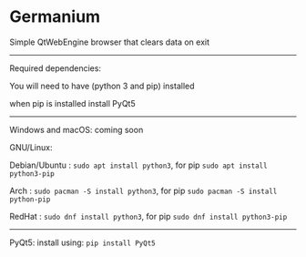 # Germanium
Simple QtWebEngine browser that clears data on exit

-----------------------------------------------------------------------------
Required dependencies:

You will need to have (python 3 and pip) installed

when pip is installed install PyQt5

-----------------------------------------------------------------------------

Windows and macOS:
coming soon

GNU/Linux:

Debian/Ubuntu : `sudo apt install python3`, for pip `sudo apt install python3-pip`

Arch : `sudo pacman -S install python3`, for pip `sudo pacman -S install python-pip`

RedHat : `sudo dnf install python3`, for pip `sudo dnf install python3-pip`

-----------------------------------------------------------------------------


PyQt5:
install using:
`pip install PyQt5`
